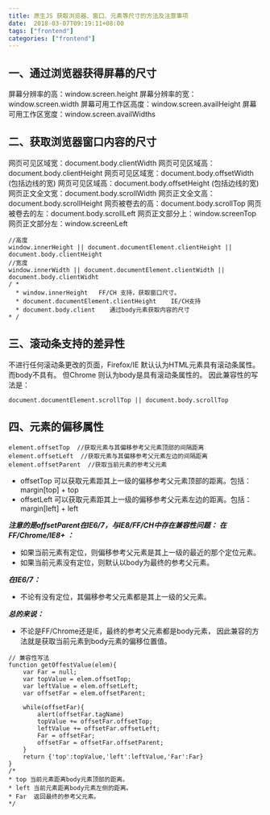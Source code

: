 ```yaml
---
title: 原生JS 获取浏览器、窗口、元素等尺寸的方法及注意事项
date:  2018-03-07T09:19:11+08:00
tags: ["frontend"]
categories: ["frontend"]
---
```


## 一、通过浏览器获得屏幕的尺寸
屏幕分辨率的高：window.screen.height
屏幕分辨率的宽：window.screen.width
屏幕可用工作区高度：window.screen.availHeight
屏幕可用工作区宽度：window.screen.availWidths

## 二、获取浏览器窗口内容的尺寸

网页可见区域宽：document.body.clientWidth
网页可见区域高：document.body.clientHeight
网页可见区域宽：document.body.offsetWidth (包括边线的宽)
网页可见区域高：document.body.offsetHeight (包括边线的宽)
网页正文全文宽：document.body.scrollWidth
网页正文全文高：document.body.scrollHeight
网页被卷去的高：document.body.scrollTop
网页被卷去的左：document.body.scrollLeft
网页正文部分上：window.screenTop
网页正文部分左：window.screenLeft

```
//高度
window.innerHeight || document.documentElement.clientHeight || document.body.clientHeight
//宽度
window.innerWidth || document.documentElement.clientWidth || document.body.clientWidht
/ *
  * window.innerHeight   FF/CH 支持，获取窗口尺寸。
  * document.documentElement.clientHeight    IE/CH支持
  * document.body.client    通过body元素获取内容的尺寸
* /
```
## 三、滚动条支持的差异性
不进行任何滚动条更改的页面，Firefox/IE 默认认为HTML元素具有滚动条属性。而body不具有。
但Chrome 则认为body是具有滚动条属性的。
因此兼容性的写法是：
```
document.documentElement.scrollTop || document.body.scrollTop
```

## 四、元素的偏移属性

```
element.offsetTop  //获取元素与其偏移参考父元素顶部的间隔距离
element.offsetLeft  //获取元素与其偏移参考父元素左边的间隔距离
element.offsetParent  //获取当前元素的参考父元素
```
- offsetTop 可以获取元素距其上一级的偏移参考父元素顶部的距离。包括：margin[top] + top
- offsetLeft 可以获取元素距其上一级的偏移参考父元素左边的距离。包括：margin[left] + left

***注意的是offsetParent在IE6/7，与IE8/FF/CH中存在兼容性问题：***
***在FF/Chrome/IE8+ ：***
- 如果当前元素有定位，则偏移参考父元素是其上一级的最近的那个定位元素。
- 如果当前元素没有定位，则默认以body为最终的参考父元素。

***在IE6/7：***
- 不论有没有定位，其偏移参考父元素都是其上一级的父元素。

***总的来说：***
- 不论是FF/Chrome还是IE，最终的参考父元素都是body元素， 因此兼容的方法就是获取当前元素到body元素的偏移位置值。

```
// 兼容性写法
function getOffestValue(elem){
    var Far = null;
    var topValue = elem.offsetTop;
    var leftValue = elem.offsetLeft;
    var offsetFar = elem.offsetParent;

    while(offsetFar){
        alert(offsetFar.tagName)
        topValue += offsetFar.offsetTop;
        leftValue += offsetFar.offsetLeft;
        Far = offsetFar;
        offsetFar = offsetFar.offsetParent;
    }
    return {'top':topValue,'left':leftValue,'Far':Far}
}
/*
* top 当前元素距离body元素顶部的距离。
* left 当前元素距离body元素左侧的距离。
* Far  返回最终的参考父元素。
*/
```
